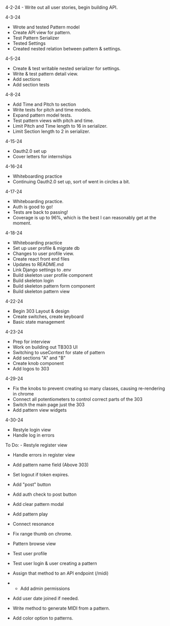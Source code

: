4-2-24 - Write out all user stories, begin building API.

4-3-24
  - Wrote and tested Pattern model
  - Create API view for pattern.
  - Test Pattern Serializer
  - Tested Settings
  - Created nested relation between pattern & settings.

4-5-24
  - Create & test writable nested serializer for settings.
  - Write & test pattern detail view.
  - Add sections
  - Add section tests

4-8-24
  - Add Time and Pitch to section
  - Write tests for pitch and time models.
  - Expand pattern model tests.
  - Test pattern views with pitch and time.
  - Limit Pitch and Time length to 16 in serializer.
  - Limit Section length to 2 in serializer.

4-15-24
  - Oauth2.0 set up
  - Cover letters for internships

4-16-24
  - Whiteboarding practice
  - Continuing Oauth2.0 set up, sort of went in circles a bit.

4-17-24
  - Whiteboarding practice.
  - Auth is good to go!
  - Tests are back to passing!
  - Coverage is up to 96%, which is the best I can reasonably get at the moment.

4-18-24
  - Whiteboarding practice
  - Set up user profile & migrate db
  - Changes to user profile view.
  - Create react front end files
  - Updates to README.md
  - Link Django settings to .env
  - Build skeleton user profile component
  - Build skeleton login
  - Build skeleton pattern form component
  - Build skeleton pattern view

4-22-24
  - Begin 303 Layout & design
  - Create switches, create keyboard
  - Basic state management
  

4-23-24
  - Prep for interview
  - Work on building out TB303 UI
  - Switching to useContext for state of pattern
  - Add sections "A" and "B"
  - Create knob component
  - Add logos to 303

4-29-24
  - Fix the knobs to prevent creating so many classes, causing re-rendering in chrome
  - Connect all potentiometers to control correct parts of the 303
  - Switch the main page just the 303
  - Add pattern view widgets

4-30-24
  - Restyle login view
  - Handle log in errors


To Do:
    - Restyle register view
  - Handle errors in register view
  
  - Add pattern name field (Above 303)
  - Set logout if token expires.
  - Add "post" button
  - Add auth check to post button
  - Add clear pattern modal
  - Add pattern play
  - Connect resonance

  - Fix range thumb on chrome.

  - Pattern browse view

  - Test user profile
  - Test user login & user creating a pattern
  - Assign that method to an API endpoint (/midi)
  - 
    - Add admin permissions
  - Add user date joined if needed.
  - Write method to generate MIDI from a pattern.
  - Add color option to patterns.
